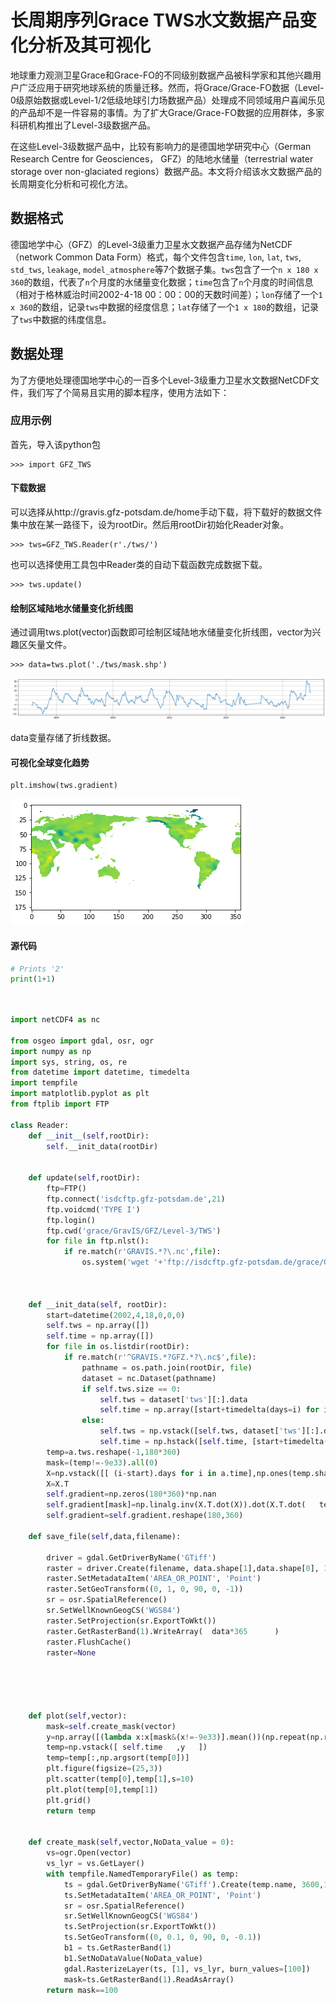# 长周期序列Grace TWS水文数据产品变化分析及其可视化

地球重力观测卫星Grace和Grace-FO的不同级别数据产品被科学家和其他兴趣用户广泛应用于研究地球系统的质量迁移。然而，将Grace/Grace-FO数据（Level-0级原始数据或Level-1/2低级地球引力场数据产品）处理成不同领域用户喜闻乐见的产品却不是一件容易的事情。为了扩大Grace/Grace-FO数据的应用群体，多家科研机构推出了Level-3级数据产品。

在这些Level-3级数据产品中，比较有影响力的是德国地学研究中心（German Research Centre for Geosciences， GFZ）的陆地水储量（terrestrial water storage over non-glaciated regions）数据产品。本文将介绍该水文数据产品的长周期变化分析和可视化方法。

## 数据格式
德国地学中心（GFZ）的Level-3级重力卫星水文数据产品存储为NetCDF（network Common Data Form）格式，每个文件包含``time``, ``lon``, ``lat``, ``tws``, ``std_tws``, ``leakage``, ``model_atmosphere``等7个数据子集。``tws``包含了一个``n x 180 x 360``的数组，代表了``n``个月度的水储量变化数据；``time``包含了``n``个月度的时间信息（相对于格林威治时间2002-4-18 00：00：00的天数时间差）；``lon``存储了一个``1 x 360``的数组，记录``tws``中数据的经度信息；``lat``存储了一个``1 x 180``的数组，记录了``tws``中数据的纬度信息。

## 数据处理
为了方便地处理德国地学中心的一百多个Level-3级重力卫星水文数据NetCDF文件，我们写了个简易且实用的脚本程序，使用方法如下：

### 应用示例
首先，导入该python包
```
>>> import GFZ_TWS
``` 
#### 下载数据
可以选择从http://gravis.gfz-potsdam.de/home手动下载，将下载好的数据文件集中放在某一路径下，设为rootDir。然后用rootDir初始化Reader对象。

```
>>> tws=GFZ_TWS.Reader(r'./tws/')
```
也可以选择使用工具包中Reader类的自动下载函数完成数据下载。
```
>>> tws.update()
```


#### 绘制区域陆地水储量变化折线图
通过调用tws.plot(vector)函数即可绘制区域陆地水储量变化折线图，vector为兴趣区矢量文件。
```
>>> data=tws.plot('./tws/mask.shp')

```
![](/images/grace_plot.png)


data变量存储了折线数据。

#### 可视化全球变化趋势
```
plt.imshow(tws.gradient)

``` 
![](/images/gradient.png)







#### 源代码

```python
# Prints '2'
print(1+1)
```



```python


import netCDF4 as nc

from osgeo import gdal, osr, ogr
import numpy as np
import sys, string, os, re
from datetime import datetime, timedelta
import tempfile
import matplotlib.pyplot as plt
from ftplib import FTP           

class Reader:
    def __init__(self,rootDir):
        self.__init_data(rootDir)
    
    
    def update(self,rootDir):
        ftp=FTP()
        ftp.connect('isdcftp.gfz-potsdam.de',21)
        ftp.voidcmd('TYPE I')
        ftp.login()
        ftp.cwd('grace/GravIS/GFZ/Level-3/TWS')
        for file in ftp.nlst():
            if re.match(r'GRAVIS.*?\.nc',file):
                os.system('wget '+'ftp://isdcftp.gfz-potsdam.de/grace/GravIS/GFZ/Level-3/TWS/'+file+' -t 0 -O '+os.path.join(rootDir,file))
        
    
    
    def __init_data(self, rootDir):
        start=datetime(2002,4,18,0,0,0)
        self.tws = np.array([])
        self.time = np.array([])
        for file in os.listdir(rootDir):
            if re.match(r'^GRAVIS.*?GFZ.*?\.nc$',file):
                pathname = os.path.join(rootDir, file)
                dataset = nc.Dataset(pathname)
                if self.tws.size == 0:
                    self.tws = dataset['tws'][:].data
                    self.time = np.array([start+timedelta(days=i) for i in dataset['time'][:].data])
                else:
                    self.tws = np.vstack([self.tws, dataset['tws'][:].data])
                    self.time = np.hstack([self.time, [start+timedelta(days=i) for i in dataset['time'][:].data]])
        temp=a.tws.reshape(-1,180*360)
        mask=(temp!=-9e33).all(0)
        X=np.vstack([[ (i-start).days for i in a.time],np.ones(temp.shape[0])])
        X=X.T
        self.gradient=np.zeros(180*360)*np.nan
        self.gradient[mask]=np.linalg.inv(X.T.dot(X)).dot(X.T.dot(   temp[:,mask]   ))[0]
        self.gradient=self.gradient.reshape(180,360)
        
    def save_file(self,data,filename):
        
        driver = gdal.GetDriverByName('GTiff')
        raster = driver.Create(filename, data.shape[1],data.shape[0], 1, gdal.GDT_Float32)
        raster.SetMetadataItem('AREA_OR_POINT', 'Point')
        raster.SetGeoTransform((0, 1, 0, 90, 0, -1))
        sr = osr.SpatialReference()
        sr.SetWellKnownGeogCS('WGS84')
        raster.SetProjection(sr.ExportToWkt())
        raster.GetRasterBand(1).WriteArray(  data*365      )
        raster.FlushCache()
        raster=None




    
    def plot(self,vector):
        mask=self.create_mask(vector)
        y=np.array([(lambda x:x[mask&(x!=-9e33)].mean())(np.repeat(np.repeat(tws,10,axis=0),10,axis=1)) for tws in self.tws])        
        temp=np.vstack([ self.time   ,y   ])
        temp=temp[:,np.argsort(temp[0])]
        plt.figure(figsize=(25,3))    
        plt.scatter(temp[0],temp[1],s=10)
        plt.plot(temp[0],temp[1])
        plt.grid()
        return temp
    
    
    def create_mask(self,vector,NoData_value = 0):
        vs=ogr.Open(vector)
        vs_lyr = vs.GetLayer()
        with tempfile.NamedTemporaryFile() as temp:
            ts = gdal.GetDriverByName('GTiff').Create(temp.name, 3600,1800, 1, gdal.GDT_Byte)
            ts.SetMetadataItem('AREA_OR_POINT', 'Point')
            sr = osr.SpatialReference()
            sr.SetWellKnownGeogCS('WGS84')
            ts.SetProjection(sr.ExportToWkt())
            ts.SetGeoTransform((0, 0.1, 0, 90, 0, -0.1))
            b1 = ts.GetRasterBand(1)
            b1.SetNoDataValue(NoData_value)
            gdal.RasterizeLayer(ts, [1], vs_lyr, burn_values=[100])
            mask=ts.GetRasterBand(1).ReadAsArray()
        return mask==100
```
